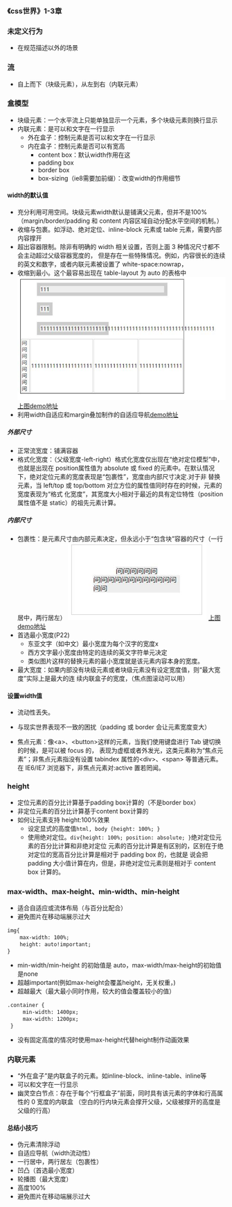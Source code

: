 ### 《css世界》1-3章

### 未定义行为
* 在规范描述以外的场景

### 流
* 自上而下（块级元素），从左到右（内联元素）

### 盒模型
* 块级元素：一个水平流上只能单独显示一个元素，多个块级元素则换行显示
* 内联元素：是可以和文字在一行显示
    * 外在盒子：控制元素是否可以和文字在一行显示
    * 内在盒子：控制元素是否可以有宽高
        * content box：默认width作用在这
        * padding box
        * border box
        * box-sizing（ie8需要加前缀）：改变width的作用细节
  
#### width的默认值
* 充分利用可用空间。块级元素width默认是铺满父元素，但并不是100%（margin/border/padding
                                      和 content 内容区域自动分配水平空间的机制。）
* 收缩与包裹。如浮动、绝对定位、inline-block 元素或 table 元素，需要内部内容撑开
* 超出容器限制。除非有明确的 width 相关设置，否则上面 3 种情况尺寸都不会主动超过父级容器宽度的，
    但是存在一些特殊情况。例如，内容很长的连续的英文和数字，或者内联元素被设置了 white-space:nowrap，
* 收缩到最小。这个最容易出现在 table-layout 为 auto 的表格中
![](images/width.jpg)
[上图demo地址](width.html)
* 利用width自适应和margin叠加制作的自适应导航[demo地址](width2.html)
##### 外部尺寸
* 正常流宽度：铺满容器
* 格式化宽度：（父级宽度-left-right）格式化宽度仅出现在“绝对定位模型”中，也就是出现在 position属性值为 absolute 或 
    fixed 的元素中。在默认情况下，绝对定位元素的宽度表现是“包裹性”，宽度由内部尺寸决定.对于非
    替换元素，当 left/top 或 top/bottom 对立方位的属性值同时存在的时候，元素的宽度表现为“格式
    化宽度”，其宽度大小相对于最近的具有定位特性（position 属性值不是 static）的祖先元素计算。
##### 内部尺寸
* 包裹性：是元素尺寸由内部元素决定，但永远小于“包含块”容器的尺寸（一行居中，两行居左）
![](images/width3.jpg)
[上图demo地址](width3.html)
* 首选最小宽度(P22)
    * 东亚文字（如中文）最小宽度为每个汉字的宽度x
    * 西方文字最小宽度由特定的连续的英文字符单元决定
    * 类似图片这样的替换元素的最小宽度就是该元素内容本身的宽度。
* 最大宽度：如果内部没有块级元素或者块级元素没有设定宽度值，则“最大宽度”实际上是最大的连
       续内联盒子的宽度，（焦点图滚动可以用）
#### 设置width值
* 流动性丢失。
* 与现实世界表现不一致的困扰（padding 或 border 会让元素宽度变大）
    
* 焦点元素：像\<a\>、\<button\>这样的元素，当我们使用键盘进行 Tab 键切换的时候，是可以被 focus 的，
    表现为虚框或者外发光，这类元素称为“焦点元素”；非焦点元素指没有设置 tabindex 属性的\<div>、\<span>
    等普通元素。在 IE6/IE7 浏览器下，非焦点元素对:active 置若罔闻。


### height
* 定位元素的百分比计算基于padding box计算的（不是border box）
* 非定位元素的百分比计算基于content box计算的
* 如何让元素支持 height:100%效果
    * 设定显式的高度值`html, body {height: 100%; } `
    * 使用绝对定位。`div{height: 100%; position: absolute; }`绝对定位元素的百分比计算和非绝对定位
        元素的百分比计算是有区别的，区别在于绝对定位的宽高百分比计算是相对于 padding box 的，也就是
        说会把 padding 大小值计算在内，但是，非绝对定位元素则是相对于 content box 计算的。

### max-width、max-height、min-width、min-height
* 适合自适应或流体布局（与百分比配合）
* 避免图片在移动端展示过大
```
img{
    max-width: 100%;
    height: auto!important; 
}   
```
* min-width/min-height 的初始值是 auto，max-width/max-height的初始值是none
* 超越important(例如max-height会覆盖height，无关权重，)
* 超越最大（最大最小同时作用，较大的值会覆盖较小的值）
```
.container {
     min-width: 1400px;
     max-width: 1200px;
 } 

```
* 没有固定高度的情况时使用max-height代替height制作动画效果
       
### 内联元素
* “外在盒子”是内联盒子的元素。如inline-block、inline-table、inline等
* 可以和文字在一行显示
* 幽灵空白节点：存在于每个“行框盒子”前面，同时具有该元素的字体和行高属性的 0 宽度的内联盒
    （空白的行内块元素会撑开父级，父级被撑开的高度是父级的行高）


#### 总结小技巧
* 伪元素清除浮动
* 自适应导航（width流动性）
* 一行居中，两行居左（包裹性）
* 凹凸（首选最小宽度）
* 轮播图（最大宽度）
* 高度100%
* 避免图片在移动端展示过大